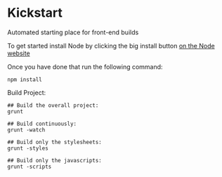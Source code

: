 Kickstart
=========

Automated starting place for front-end builds

To get started install Node by clicking the big install button [on the Node website](http://nodejs.org/)

Once you have done that run the following command:

	npm install


Build Project:

	## Build the overall project:
	grunt

	## Build continuously:
	grunt -watch
	
	## Build only the stylesheets:
	grunt -styles
	
	## Build only the javascripts:
	grunt -scripts
 